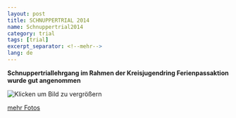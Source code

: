 ```yaml
---
layout: post
title: SCHNUPPERTRIAL 2014
name: Schnuppertrial2014
category: trial
tags: [trial]
excerpt_separator: <!--mehr-->
lang: de
---
```


**Schnuppertriallehrgang im Rahmen der Kreisjugendring Ferienpassaktion wurde gut angenommen**

![Klicken um Bild zu vergrößern](https://lh6.googleusercontent.com/itZ4NqF8S5mrSLya2E9obp-gSgZWBgMsVP5LPcRQqo0=w1143-h827-no)

<!--mehr-->

[mehr Fotos](//plus.google.com/photos/108656924518465552879/albums/6060994664852814449?banner=pwa)

